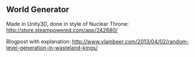 ## World Generator

Made in Unity3D, done in style of Nuclear Throne: http://store.steampowered.com/app/242680/

Blogpost with explanation: http://www.vlambeer.com/2013/04/02/random-level-generation-in-wasteland-kings/
